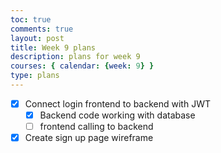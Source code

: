 ```yaml
---
toc: true
comments: true
layout: post
title: Week 9 plans
description: plans for week 9
courses: { calendar: {week: 9} }
type: plans
---
```


- [x] Connect login frontend to backend with JWT
  - [x] Backend code working with database
  - [ ] frontend calling to backend
- [x] Create sign up page wireframe
